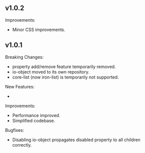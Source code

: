 ## v1.0.2

Improvements:

  - Minor CSS improvements.

## v1.0.1

Breaking Changes:

  - property add/remove feature temporarily removed.
  - io-object moved to its own repository.
  - core-list (now iron-list) is temporarily not supported.

New Features:

  -

Improvements:

  - Performance improved.
  - Simplified codebase.

Bugfixes:

  - Disabling io-object propagates disabled property to all children correctly.
